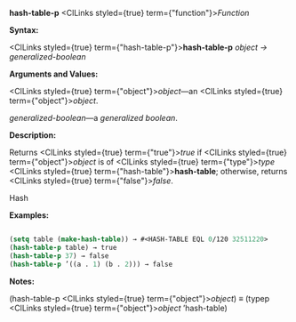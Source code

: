 **hash-table-p** <ClLinks styled={true} term={"function"}><i>Function</i></ClLinks> 



**Syntax:** 



<ClLinks styled={true} term={"hash-table-p"}><b>hash-table-p</b></ClLinks> *object → generalized-boolean* 



**Arguments and Values:** 



<ClLinks styled={true} term={"object"}><i>object</i></ClLinks>—an <ClLinks styled={true} term={"object"}><i>object</i></ClLinks>. 



*generalized-boolean*—a *generalized boolean*. 



**Description:** 



Returns <ClLinks styled={true} term={"true"}><i>true</i></ClLinks> if <ClLinks styled={true} term={"object"}><i>object</i></ClLinks> is of <ClLinks styled={true} term={"type"}><i>type</i></ClLinks> <ClLinks styled={true} term={"hash-table"}><b>hash-table</b></ClLinks>; otherwise, returns <ClLinks styled={true} term={"false"}><i>false</i></ClLinks>. 



Hash 



 



 



**Examples:**
```lisp

(setq table (make-hash-table)) → #<HASH-TABLE EQL 0/120 32511220> 
(hash-table-p table) → true 
(hash-table-p 37) → false 
(hash-table-p ’((a . 1) (b . 2))) → false 

```
**Notes:** 



(hash-table-p <ClLinks styled={true} term={"object"}><i>object</i></ClLinks>) *≡* (typep <ClLinks styled={true} term={"object"}><i>object</i></ClLinks> ’hash-table) 



